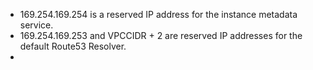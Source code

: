 - 169.254.169.254 is a reserved IP address for the instance metadata service.
- 169.254.169.253 and VPCCIDR + 2 are  reserved IP addresses for the default Route53 Resolver. 
- 